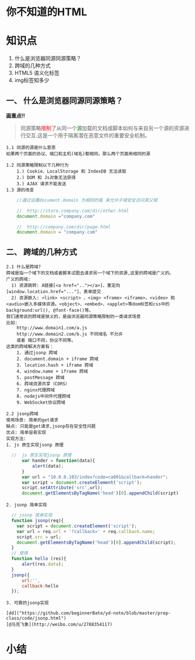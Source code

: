 # 你不知道的HTML 

# 知识点
1. 什么是浏览器同源同源策略？ 
2. 跨域的几种方式
3. HTML5 语义化标签
4. img标签知多少

##  一、 什么是浏览器同源同源策略？
**画重点!!**
> 同源策略<font color="red">限制</font>了从同一个<font color="green">源</font>加载的文档或脚本如何与来自另一个源的资源进行交互.这是一个用于隔离潜在恶意文件的重要安全机制。<br>

    1.1 同源的源是什么意思
    如果两个页面的协议、端口和主机(域名)都相同，那么两个页面用相同的源

    1.2 同源策略限制以下几种行为
        1.) Cookie、LocalStorage 和 IndexDB 无法读取
        2.) DOM 和 Js对象无法获得
        3.) AJAX 请求不能发送
    1.3 源的改变
```javascript
    //通过设置document.domain 为相同的值 来允许子域安全访问其父域

    //  http://store.company.com/dir/other.html 
    document.domain ="company.com"

    //  http://company.com/dir/page.html
    document.domain = "company.com"
```
##  二、  跨域的几种方式
    2.1 什么是跨域? 
    跨域是指一个域下的文档或者脚本试图去请求另一个域下的资源,这里的跨域是广义的。
    广义的跨域:
      1) 资源跳转: A链接[<a href=".."></a>]、重定向[window.location.href="..."]、表单提交
      2) 资源嵌入: <link> <script> 、<img> <frame> <iframe>，<video> 和 <audio>嵌入多媒体资源。<object>、<embed>、<applet>等dom标签和css中的 background:url(), @font-face()等。
    我们通常说的跨域是狭义的，是由浏览器同源策略限制的一类请求场景
    比如:
        http://www.domain1.com/a.js
        http://www.domain2.com/b.js 不同域名 不允许
        或者 端口不同，协议不同等。
    这类的跨域解决方案有：
        1. 通过jsonp 跨域
        2. document.domain + iframe 跨域
        3. location.hash + iframe 跨域
        4. window.name + iframe 跨域
        5. postMessage 跨域
        6. 跨域资源共享（CORS）
        7. nginx代理跨域
        8. nodejs中间件代理跨域
        9. WebSocket协议跨域

    2.2 jsonp跨域
    使用场景: 简单的get请求
    缺点: 只能是get请求,jsonp存在安全性问题
    优点: 简单容易实现
    实现方法:
    1. js 原生实现jsonp 原理
```javascript
  //  js 原生实现jsonp 原理
      var hander = function(data){
          alert(data);
      }
      var url = "10.0.0.103/index?code=ca001&callback=hander";
      var script = document.createElement('script');
      script.setAttribute('src',url);
      document.getElementsByTagName('head')[0].appendChild(script)
```   
    2. jsonp 简单实现
```javascript
  // jsonp 简单实现
  function jsonp(req){
    var script = document.createElement('script');
    var url = req.url + '?callback=' + req.callback.name;
    script.src = url;
    document.getElementsByTagName('head')[0].appendChild(script); 
  }  
  // 使用
  function hello (res){
      alert(res.data);
  }   
  jsonp({
      url:'',
      callback:hello
  });
``` 
    3. 可靠的jsonp实现
    
    [dd]("https://github.com/beginnerBate/yd-note/blob/master/prep-class/code/jsonp.html")
    [@马克飞象](http://weibo.com/u/2788354117)

# 小结